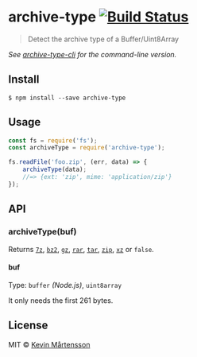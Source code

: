 # archive-type [![Build Status](https://travis-ci.org/kevva/archive-type.svg?branch=master)](https://travis-ci.org/kevva/archive-type)

> Detect the archive type of a Buffer/Uint8Array

*See [archive-type-cli](https://github.com/kevva/archive-type-cli) for the command-line version.*


## Install

```
$ npm install --save archive-type
```


## Usage

```js
const fs = require('fs');
const archiveType = require('archive-type');

fs.readFile('foo.zip', (err, data) => {
	archiveType(data);
	//=> {ext: 'zip', mime: 'application/zip'}
});
```


## API

### archiveType(buf)

Returns [`7z`](https://github.com/kevva/is-7zip), [`bz2`](https://github.com/kevva/is-bzip2), [`gz`](https://github.com/kevva/is-gzip), [`rar`](https://github.com/kevva/is-rar), [`tar`](https://github.com/kevva/is-tar), [`zip`](https://github.com/kevva/is-zip), [`xz`](https://github.com/kevva/is-xz) or `false`.

#### buf

Type: `buffer` *(Node.js)*, `uint8array`

It only needs the first 261 bytes.


## License

MIT © [Kevin Mårtensson](https://github.com/kevva)
